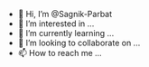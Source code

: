 - 👋 Hi, I’m @Sagnik-Parbat
- 👀 I’m interested in ...
- 🌱 I’m currently learning ...
- 💞️ I’m looking to collaborate on ...
- 📫 How to reach me ...

<!---
Sagnik-Parbat/Sagnik-Parbat is a ✨ special ✨ repository because its `README.md` (this file) appears on your GitHub profile.
You can click the Preview link to take a look at your changes.
--->
